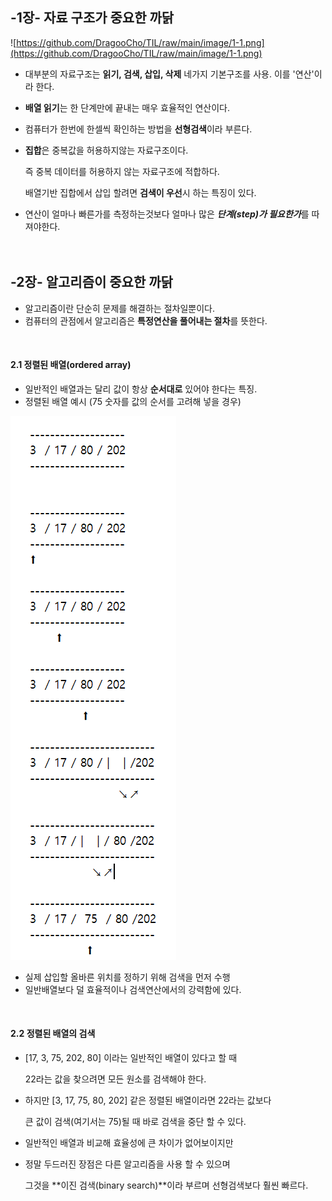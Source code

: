 ## **-1장- 자료 구조가 중요한 까닭**

![https://github.com/DragooCho/TIL/raw/main/image/1-1.png](https://github.com/DragooCho/TIL/raw/main/image/1-1.png)

- 대부분의 자료구조는 **읽기, 검색, 삽입, 삭제** 네가지 기본구조를 사용. 이를 '연산'이라 한다.

- **배열 읽기**는 한 단계만에 끝내는 매우 효율적인 연산이다.

- 컴퓨터가 한번에 한셀씩 확인하는 방법을 **선형검색**이라 부른다.

- **집합**은 중복값을 허용하지않는 자료구조이다. 

  즉 중복 데이터를 허용하지 않는 자료구조에 적합하다.

  배열기반 집합에서 삽입 할려면 **검색이 우선**시 하는 특징이 있다. 

- 연산이 얼마나 빠른가를 측정하는것보다 얼마나 많은 ***단계(step)가 필요한가***를 따져야한다.<br /><br /><br />

## **-2장- 알고리즘이 중요한 까닭**

- 알고리즘이란 단순히 문제를 해결하는 절차일뿐이다.
- 컴퓨터의 관점에서 알고리즘은 **특정연산을 풀어내는 절차**를 뜻한다.


<br />

#### 2.1 정렬된 배열(ordered array)

- 일반적인 배열과는 달리 값이 항상 **순서대로** 있어야 한다는 특징. 
- 정렬된 배열 예시 (75 숫자를 값의 순서를 고려해 넣을 경우)



![정렬된 배열 예시.png](https://github.com/DragooCho/TIL/blob/main/image/%EC%A0%95%EB%A0%AC%EB%90%9C%20%EB%B0%B0%EC%97%B4%20%EC%98%88%EC%8B%9C.png?raw=true)

- 실제 삽입할 올바른 위치를 정하기 위해 검색을 먼저 수행
- 일반배열보다 덜 효율적이나 검색연산에서의  강력함에 있다.


<br />

#### 2.2 정렬된 배열의 검색

- [17, 3, 75, 202, 80] 이라는 일반적인 배열이 있다고 할 때 

  22라는 값을 찾으려면 모든 원소를 검색해야 한다.

- 하지만 [3, 17, 75, 80, 202] 같은 정렬된 배열이라면 22라는 값보다 

  큰 값이 검색(여기서는 75)될 때 바로 검색을 중단 할 수 있다. 

- 일반적인 배열과 비교해 효율성에 큰 차이가 없어보이지만 

- 정말 두드러진 장점은 다른 알고리즘을 사용 할 수 있으며

  그것을 **이진 검색(binary search)**이라 부르며 선형검색보다 훨씬 빠르다.

  















